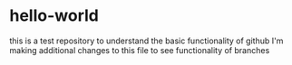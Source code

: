 # hello-world
this is a test repository to understand the basic functionality of github
I'm making additional changes to this file to see functionality of branches

